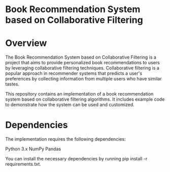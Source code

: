 # Book Recommendation System based on Collaborative Filtering

# Overview
The Book Recommendation System based on Collaborative Filtering is a project that aims to provide personalized book recommendations to users by leveraging collaborative filtering techniques. Collaborative filtering is a popular approach in recommender systems that predicts a user's preferences by collecting information from multiple users who have similar tastes.

This repository contains an implementation of a book recommendation system based on collaborative filtering algorithms. It includes example code to demonstrate how the system can be used and customized.

# Dependencies
The implementation requires the following dependencies:

Python 3.x
NumPy
Pandas

You can install the necessary dependencies by running pip install -r requirements.txt.

